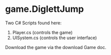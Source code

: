 # game.DiglettJump

Two C# Scripts found here:
  1. Player.cs (controls the game)
  2. UISystem.cs (controls the user interface)

Download the game via the download Game doc.
